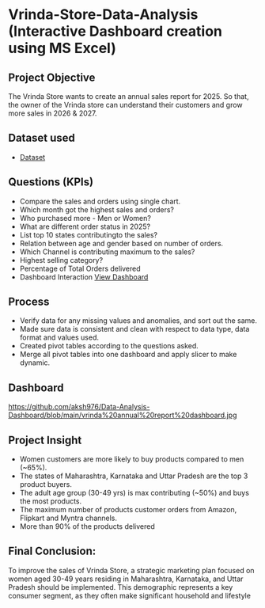 # Vrinda-Store-Data-Analysis (Interactive Dashboard creation using MS Excel)
## Project Objective
The Vrinda Store wants to create an annual sales report for 2025. So that, the owner of the Vrinda store can understand their customers and grow more sales in 2026 & 2027.
## Dataset used
- <a href="https://github.com/aksh976/Data-Analysis-Dashboard/blob/main/Vrinda%20Store%20Data%20Analysis.xlsx">Dataset</a>
## Questions (KPIs)
- Compare the sales and orders using single chart.
- Which month got the highest sales and orders?
- Who purchased more - Men or Women?
- What are different order status in 2025?
- List top 10 states contributingto the sales?
- Relation between age and gender based on number of orders.
- Which Channel is contributing maximum to the sales?
- Highest selling category?
- Percentage of Total Orders delivered
- Dashboard Interaction <a href="https://github.com/aksh976/Data-Analysis-Dashboard/commit/75bc13bc9690b05bf1fae66c2513de85071666d0#diff-377206a8ee8c4d4e209c9d20b5febfc67f0a94b2975669164113b222ffd8005b">View Dashboard</a>
## Process
- Verify data for any missing values and anomalies, and sort out the same.
- Made sure data is consistent and clean with respect to data type, data format and values used.
- Created pivot tables according to the questions asked.
- Merge all pivot tables into one dashboard and apply slicer to make dynamic.
## Dashboard
https://github.com/aksh976/Data-Analysis-Dashboard/blob/main/vrinda%20annual%20report%20dashboard.jpg
## Project Insight
- Women customers are more likely to buy products compared to men (~65%).
- The states of Maharashtra, Karnataka and Uttar Pradesh are the top 3 product buyers.
- The adult age group (30-49 yrs) is max contributing (~50%) and buys the most products.
- The maximum number of products customer orders from Amazon, Flipkart and Myntra channels.
- More than 90% of the products delivered
## Final Conclusion:
To improve the sales of Vrinda Store, a strategic marketing plan focused on women aged 30-49 years residing in Maharashtra, Karnataka, and Uttar Pradesh should be implemented. This demographic represents a key consumer segment, as they often make significant household and lifestyle 
